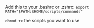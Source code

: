
Add this to your .bashrc or .zshrc:
`export PATH="$PATH:$HOME/scripts/commands"`

`chmod +x` the scripts you want to use
